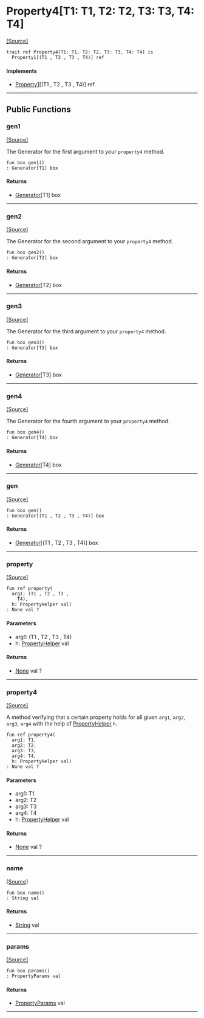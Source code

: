 # Property4\[T1: T1, T2: T2, T3: T3, T4: T4\]
<span class="source-link">[[Source]](src/ponycheck/property.md#L152)</span>
```pony
trait ref Property4[T1: T1, T2: T2, T3: T3, T4: T4] is
  Property1[(T1 , T2 , T3 , T4)] ref
```

#### Implements

* [Property1](ponycheck-Property1.md)\[(T1 , T2 , T3 , T4)\] ref

---

## Public Functions

### gen1
<span class="source-link">[[Source]](src/ponycheck/property.md#L154)</span>


The Generator for the first argument to your `property4` method.


```pony
fun box gen1()
: Generator[T1] box
```

#### Returns

* [Generator](ponycheck-Generator.md)\[T1\] box

---

### gen2
<span class="source-link">[[Source]](src/ponycheck/property.md#L159)</span>


The Generator for the second argument to your `property4` method.


```pony
fun box gen2()
: Generator[T2] box
```

#### Returns

* [Generator](ponycheck-Generator.md)\[T2\] box

---

### gen3
<span class="source-link">[[Source]](src/ponycheck/property.md#L164)</span>


The Generator for the third argument to your `property4` method.


```pony
fun box gen3()
: Generator[T3] box
```

#### Returns

* [Generator](ponycheck-Generator.md)\[T3\] box

---

### gen4
<span class="source-link">[[Source]](src/ponycheck/property.md#L169)</span>


The Generator for the fourth argument to your `property4` method.


```pony
fun box gen4()
: Generator[T4] box
```

#### Returns

* [Generator](ponycheck-Generator.md)\[T4\] box

---

### gen
<span class="source-link">[[Source]](src/ponycheck/property.md#L174)</span>


```pony
fun box gen()
: Generator[(T1 , T2 , T3 , T4)] box
```

#### Returns

* [Generator](ponycheck-Generator.md)\[(T1 , T2 , T3 , T4)\] box

---

### property
<span class="source-link">[[Source]](src/ponycheck/property.md#L181)</span>


```pony
fun ref property(
  arg1: (T1 , T2 , T3 , 
    T4),
  h: PropertyHelper val)
: None val ?
```
#### Parameters

*   arg1: (T1 , T2 , T3 , 
    T4)
*   h: [PropertyHelper](ponycheck-PropertyHelper.md) val

#### Returns

* [None](builtin-None.md) val ?

---

### property4
<span class="source-link">[[Source]](src/ponycheck/property.md#L185)</span>


A method verifying that a certain property holds for all given `arg1`, `arg2`, `arg3`, `arg4`
with the help of [PropertyHelper](ponycheck-PropertyHelper.md) `h`.


```pony
fun ref property4(
  arg1: T1,
  arg2: T2,
  arg3: T3,
  arg4: T4,
  h: PropertyHelper val)
: None val ?
```
#### Parameters

*   arg1: T1
*   arg2: T2
*   arg3: T3
*   arg4: T4
*   h: [PropertyHelper](ponycheck-PropertyHelper.md) val

#### Returns

* [None](builtin-None.md) val ?

---

### name
<span class="source-link">[[Source]](src/ponycheck/property.md#L70)</span>


```pony
fun box name()
: String val
```

#### Returns

* [String](builtin-String.md) val

---

### params
<span class="source-link">[[Source]](src/ponycheck/property.md#L75)</span>


```pony
fun box params()
: PropertyParams val
```

#### Returns

* [PropertyParams](ponycheck-PropertyParams.md) val

---

